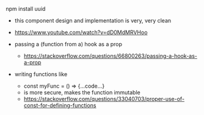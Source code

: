 npm install uuid

-   this component design and implementation is very, very clean
-   https://www.youtube.com/watch?v=dD0MdMRVHoo

-   passing a (function from a) hook as a prop

    -   https://stackoverflow.com/questions/66800263/passing-a-hook-as-a-prop

-   writing functions like
    -   const myFunc = () => {...code...}
    -   is more secure, makes the function immutable
    -   https://stackoverflow.com/questions/33040703/proper-use-of-const-for-defining-functions

